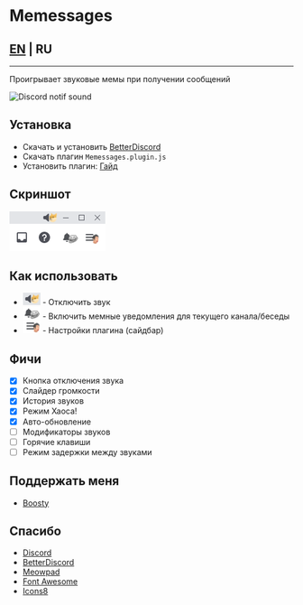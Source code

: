 # Memessages

## [EN](./README.md) | RU

___

Проигрывает звуковые мемы при получении сообщений

![Discord notif sound](https://media.tenor.com/G0_iwgQayKoAAAAd/discord-discord-notif-sound.gif)

## Установка
- Скачать и установить [BetterDiscord](https://betterdiscord.app/)
- Скачать плагин `Memessages.plugin.js`
- Установить плагин: [Гайд](https://docs.betterdiscord.app/users/guides/installing-addons)

## Скриншот
![Screenshot](./readme-assets/screenshot.png)

## Как использовать
- ![Mute](./readme-assets/mute.png) - Отключить звук
- ![Channel](./readme-assets/channel.png) - Включить мемные уведомления для текущего канала/беседы
- ![Menu](./readme-assets/menu.png) - Настройки плагина (сайдбар)

## Фичи
- [x] Кнопка отключения звука 
- [x] Слайдер громкости
- [x] История звуков
- [x] Режим Хаоса!
- [x] Авто-обновление
- [ ] Модификаторы звуков
- [ ] Горячие клавиши
- [ ] Режим задержки между звуками

## Поддержать меня
- [Boosty](https://boosty.to/greezor)

## Спасибо
- [Discord](https://discord.com/)
- [BetterDiscord](https://betterdiscord.app/)
- [Meowpad](https://meowpad.me/)
- [Font Awesome](https://fontawesome.com/)
- [Icons8](https://icons8.ru/)